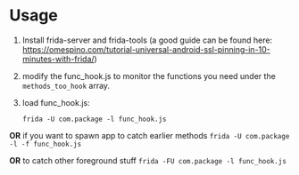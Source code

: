 # Usage
1. Install frida-server and frida-tools (a good guide can be found here: https://omespino.com/tutorial-universal-android-ssl-pinning-in-10-minutes-with-frida/)

2. modify the func_hook.js to monitor the functions you need under the `methods_too_hook` array.

3. load func_hook.js:

    `frida -U com.package -l func_hook.js` 
    
**OR** if you want to spawn app to catch earlier methods `frida -U com.package -l -f func_hook.js`    

**OR** to catch other foreground stuff `frida -FU com.package -l func_hook.js`

